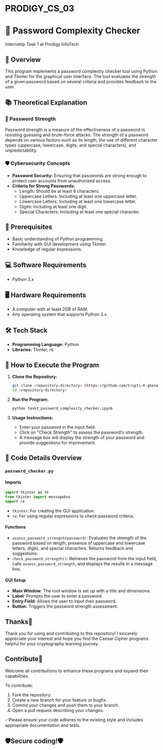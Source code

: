 # PRODIGY_CS_03

# 🔑 Password Complexity Checker
Internship Task 1 at Prodigy InfoTech

## 📜 Overview
This program implements a password complexity checker tool using Python and Tkinter for the graphical user interface. 
The tool evaluates the strength of a given password based on several criteria and provides feedback to the user.

## 📚 Theoretical Explanation

### 🔐 Password Strength
Password strength is a measure of the effectiveness of a password in resisting guessing and brute-force attacks. 
The strength of a password depends on various factors such as its length, the use of different character
types (uppercase, lowercase, digits, and special characters), and unpredictability.

### 🛡️ Cybersecurity Concepts
- **Password Security:** Ensuring that passwords are strong enough to protect user accounts from unauthorized access.
- **Criteria for Strong Passwords:**
  - Length: Should be at least 8 characters.
  - Uppercase Letters: Including at least one uppercase letter.
  - Lowercase Letters: Including at least one lowercase letter.
  - Digits: Including at least one digit.
  - Special Characters: Including at least one special character.

## 📝 Prerequisites
- Basic understanding of Python programming.
- Familiarity with GUI development using Tkinter.
- Knowledge of regular expressions.

## 💻 Software Requirements
- Python 3.x

## 🖥️ Hardware Requirements
- A computer with at least 2GB of RAM.
- Any operating system that supports Python 3.x.

## 🛠️ Tech Stack
- **Programming Language:** Python
- **Libraries:** Tkinter, re

## 🚀 How to Execute the Program

1. **Clone the Repository:**
   ```bash
   git clone <repository-directory> (https://github.com/trupti-K-ghenand/PRODIGY_CS_03)
   cd <repository-directory>
   ```

2. **Run the Program:**
   ```bash
   python task3_password_complexity_checker.ipynb
   ```

3. **Usage Instructions:**
   - Enter your password in the input field.
   - Click on "Check Strength" to assess the password's strength.
   - A message box will display the strength of your password and provide suggestions for improvement.

## 📄 Code Details Overview

### `password_checker.py`

#### Imports
```python
import tkinter as tk
from tkinter import messagebox
import re
```
- `tkinter`: For creating the GUI application.
- `re`: For using regular expressions to check password criteria.

#### Functions
- `assess_password_strength(password)`: Evaluates the strength of the password based on length, presence of uppercase and lowercase letters, digits, and special characters. Returns feedback and suggestions.
- `check_password_strength()`: Retrieves the password from the input field, calls `assess_password_strength`, and displays the results in a message box.

#### GUI Setup
- **Main Window**: The root window is set up with a title and dimensions.
- **Label**: Prompts the user to enter a password.
- **Entry Field**: Allows the user to input their password.
- **Button**: Triggers the password strength assessment.

## Thanks👏
Thank you for using and contributing to this repository! I sincerely appreciate your interest and hope you find the Caesar Cipher programs helpful for your cryptography learning journey.

## Contribute🤝
Welcome all contributions to enhance these programs and expand their capabilities.

To contribute:
1. Fork the repository.
2. Create a new branch for your feature or bugfix.
3. Commit your changes and push them to your branch.
4. Open a pull request describing your changes.

✅Please ensure your code adheres to the existing style and includes appropriate documentation and tests.


## 🛡️Secure coding!🛡️

